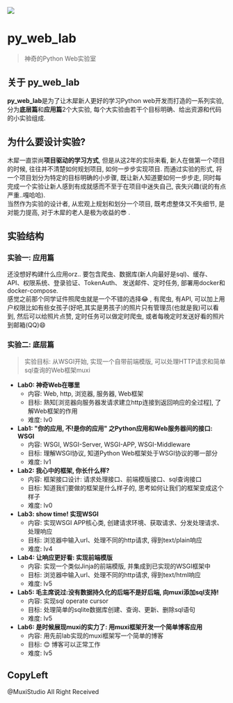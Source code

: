 ![](https://seriousseverity.files.wordpress.com/2015/01/topguntocat.png?w=880&h=400&crop=1)

# py_web_lab

> 神奇的Python Web实验室

## 关于 py_web_lab
**py_web_lab**是为了让木犀新人更好的学习Python web开发而打造的一系列实验, 分为**底层篇**和**应用篇**2个大实验, 每个大实验由若干个目标明确、给出资源和代码的小实验组成. <br/>

## 为什么要设计实验?
木犀一直崇尚**项目驱动的学习方式**, 但是从这2年的实际来看, 新人在做第一个项目的时候, 往往并不清楚如何规划项目, 如何一步步实现项目. 而通过实验的形式, 将一个项目划分为特定的目标明确的小步骤, 既让新人知道要如何一步步走, 同时每完成一个实验让新人感到有成就感而不至于在项目中迷失自己, 丧失兴趣(说的有点严重..嘎哈哈). <br/>
当然作为实验的设计者, 从宏观上规划和划分一个项目, 既考虑整体又不失细节, 是对能力提高, 对于木犀的老人是极为收益的😎 . <br/>

## 实验结构
### 实验一: 应用篇
还没想好构建什么应用orz.. 要包含爬虫、数据库(新人向最好是sql)、缓存、API、权限系统、登录验证、TokenAuth、 发送邮件、定时任务, 部署用docker和docker-compose. <br/>
感觉之前那个同学证件照爬虫就是一个不错的选择😂 , 有爬虫, 有API, 可以加上用户权限比如有些女孩子(好吧,其实是男孩子)的照片只有管理员(也就是我)可以看到, 然后可以给照片点赞, 定时任务可以做定时爬虫, 或者每晚定时发送好看的照片到邮箱(QQ)😄

### 实验二: 底层篇

> 实验目标: 从WSGI开始, 实现一个自带前端模版, 可以处理HTTP请求和简单sql查询的Web框架muxi

+ **Lab0: 神奇Web在哪里**
    - 内容: Web, http, 浏览器, 服务器, Web框架
    - 目标: 熟知[浏览器向服务器发请求建立http连接到返回响应的全过程], 了解Web框架的作用
    - 难度: lv0
+ **Lab1: "你的应用, 不!是你的应用" 之Python应用和Web服务器间的接口: WSGI**
    - 内容: WSGI, WSGI-Server, WSGI-APP, WSGI-Middleware
    - 目标: 理解WSGI协议, 知道Python Web框架处于WSGI协议的哪一部分
    - 难度: lv1
+ **Lab2: 我心中的框架, 你长什么样?**
    - 内容: 框架接口设计: 请求处理接口、前端模版接口、sql查询接口
    - 目标: 知道我们要做的框架是什么样子的, 思考如何让我们的框架变成这个样子
    - 难度: lv0
+ **Lab3: show time! 实现WSGI**
    - 内容: 实现WSGI APP核心类, 创建请求环境、获取请求、分发处理请求、处理响应
    - 目标: 浏览器中输入url、处理不同的http请求, 得到text/plain响应
    - 难度: lv4
+ **Lab4: 让响应更好看: 实现前端模版**
    - 内容: 实现一个类似Jinja的前端模版, 并集成到已实现的WSGI框架中
    - 目标: 浏览器中输入url、处理不同的http请求, 得到text/html响应
    - 难度: lv5
+ **Lab5: 毛主席说过:没有数据持久化的后端不是好后端, 向muxi添加sql支持!**
    - 内容: 实现sql operate cursor
    - 目标: 处理简单的sqlite数据库创建、查询、更新、删除sql语句
    - 难度: lv5
+ **Lab6: 是时候展现muxi的实力了: 用muxi框架开发一个简单博客应用**
    - 内容: 用先前lab实现的muxi框架写一个简单的博客
    - 目标: 😊 博客可以正常工作
    - 难度: lv5

## CopyLeft

@MuxiStudio All Right Received
